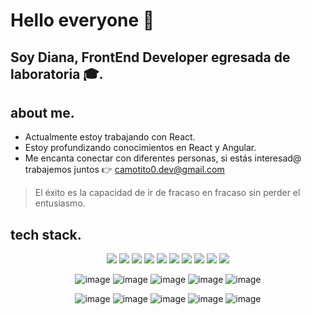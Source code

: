 # **Hello everyone 👋**

## **Soy Diana, FrontEnd Developer egresada de laboratoria 🎓.**

## about me.

- Actualmente estoy trabajando con React.
- Estoy profundizando conocimientos en React y Angular.
- Me encanta conectar con diferentes personas, si estás interesad@ trabajemos juntos 👉 [camotito0.dev@gmail.com](mailto:cecilianallerena@gmail.com)

> El éxito es la capacidad de ir de fracaso en fracaso sin perder el entusiasmo.
> 

## tech stack.
<div align="center">
  <img  src="[https://i.stack.imgur.com/RJj4x.png](https://user-images.githubusercontent.com/105656069/202248765-cdc0a1f9-1093-412b-a4ae-28813ffc1f0a.png)"/>
  <img  src="https://user-images.githubusercontent.com/105656069/202248803-17f22b41-2e17-4716-a326-561e0d25e08b.png"/>
  <img  src="[https://i.stack.imgur.com/RJj4x.png](https://user-images.githubusercontent.com/105656069/202248765-cdc0a1f9-1093-412b-a4ae-28813ffc1f0a.png)](https://user-images.githubusercontent.com/105656069/202248844-2927b8ac-324b-4f94-80d5-94dca2c2c946.png)"/>
  <img  src="[[https://i.stack.imgur.com/RJj4x.png](https://user-images.githubusercontent.com/105656069/202248765-cdc0a1f9-1093-412b-a4ae-28813ffc1f0a.png)](https://user-images.githubusercontent.com/105656069/202248939-1ef01ea5-3b8b-490f-9585-a74b763168c6.png)"/>
  
  <img src="https://user-images.githubusercontent.com/105656069/202249019-8ed91c5f-39aa-4546-8711-ebea5d281716.png"/>
  <img src="https://user-images.githubusercontent.com/105656069/202249065-f96de246-b804-4e63-8c79-812eeb00f9e9.png"/>
  <img src="https://user-images.githubusercontent.com/105656069/202249105-d441450f-6033-4d13-ad6e-689bdf3f86a6.png"/>
  <img src="https://user-images.githubusercontent.com/105656069/202249143-63bf947f-0089-4b6e-9ace-0fde54dffb32.png"/>
  <img src="https://user-images.githubusercontent.com/105656069/202249170-78243b27-c395-4255-ba1a-567384392dc3.png"/>
  <img src="https://user-images.githubusercontent.com/105656069/202249232-b40f0c45-0842-45db-9ab5-5ff2f52d58b7.png"/>
  
  ![image](https://user-images.githubusercontent.com/105656069/202248765-cdc0a1f9-1093-412b-a4ae-28813ffc1f0a.png)
  ![image](https://user-images.githubusercontent.com/105656069/202248803-17f22b41-2e17-4716-a326-561e0d25e08b.png)
  ![image](https://user-images.githubusercontent.com/105656069/202248844-2927b8ac-324b-4f94-80d5-94dca2c2c946.png)
  ![image](https://user-images.githubusercontent.com/105656069/202248939-1ef01ea5-3b8b-490f-9585-a74b763168c6.png)
  ![image](https://user-images.githubusercontent.com/105656069/202249019-8ed91c5f-39aa-4546-8711-ebea5d281716.png)
  
  ![image](https://user-images.githubusercontent.com/105656069/202249065-f96de246-b804-4e63-8c79-812eeb00f9e9.png)
  ![image](https://user-images.githubusercontent.com/105656069/202249105-d441450f-6033-4d13-ad6e-689bdf3f86a6.png)
  ![image](https://user-images.githubusercontent.com/105656069/202249143-63bf947f-0089-4b6e-9ace-0fde54dffb32.png)
  ![image](https://user-images.githubusercontent.com/105656069/202249170-78243b27-c395-4255-ba1a-567384392dc3.png)
  ![image](https://user-images.githubusercontent.com/105656069/202249232-b40f0c45-0842-45db-9ab5-5ff2f52d58b7.png)
</div>
